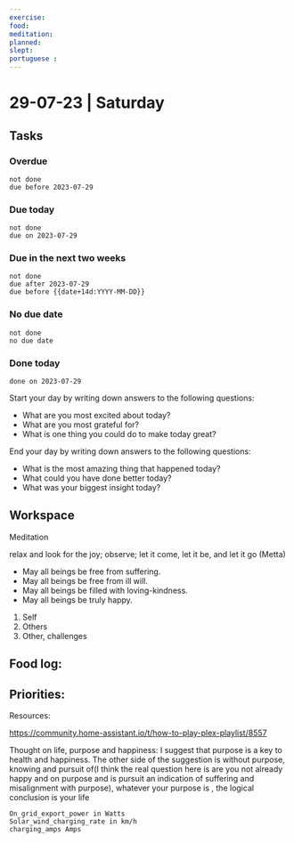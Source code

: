 ```yaml
---
exercise: 
food:
meditation:
planned:
slept:
portuguese :
---
```


# 29-07-23 | Saturday

## Tasks
### Overdue
```tasks
not done
due before 2023-07-29
```

### Due today
```tasks
not done
due on 2023-07-29
```

### Due in the next two weeks
```tasks
not done
due after 2023-07-29
due before {{date+14d:YYYY-MM-DD}}
```

### No due date
```tasks
not done
no due date
```

### Done today
```tasks
done on 2023-07-29
```


Start your day by writing down answers to the following questions:

- What are you most excited about today? 
- What are you most grateful for? 
- What is one thing you could do to make today great?  

End your day by writing down answers to the following questions: 

- What is the most amazing thing that happened today? 
- What could you have done better today? 
- What was your biggest insight today?

## Workspace

Meditation 

relax and look for the joy; observe; let it come, let it be, and let it go
(Metta)
-   May all beings be free from suffering.
-   May all beings be free from ill will.
-   May all beings be filled with loving-kindness.
-   May all beings be truly happy.

1. Self
2. Others
3. Other, challenges

Food log:
- 

Priorities:
- 

Resources:

https://community.home-assistant.io/t/how-to-play-plex-playlist/8557


Thought on life, purpose and happiness:
I suggest that purpose is a key to health and happiness. The other side of the suggestion is without purpose, knowing and pursuit of(I think the real question here is are you not already happy and on purpose and is pursuit an indication of suffering and misalignment with purpose), whatever your purpose is , the logical conclusion is your life 

	On_grid_export_power in Watts
	Solar_wind_charging_rate in km/h
	charging_amps Amps